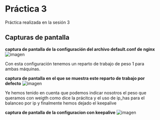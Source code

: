 # Práctica 3

Práctica realizada en la sesión 3

## Capturas de pantalla

**captura de pantalla de la configuración del archivo default.conf de nginx**
![imagen](https://github.com/AntonioJA/SWAP1617/blob/master/Pr%C3%A1ctica2/configuracionNginx.png)

Con esta configuración tenemos un reparto de trabajo de peso 1 para ambas máquinas.

**captura de pantalla en el que se muestra este reparto de trabajo por defecto**
![imagen](https://github.com/AntonioJA/SWAP1617/blob/master/Pr%C3%A1ctica2/repartoTrabajo.png)

Ye hemos tenido en cuenta que podemos indicar nosotros el peso que queramos con weigth como dice la prácitca y
el uso de ip_has para el balanceo por ip y finalmente hemos dejado el keepalive

**captura de pantalla de la configuracion con keepalive**
![imagen](https://github.com/AntonioJA/SWAP1617/blob/master/Pr%C3%A1ctica2/keepalive.png)
